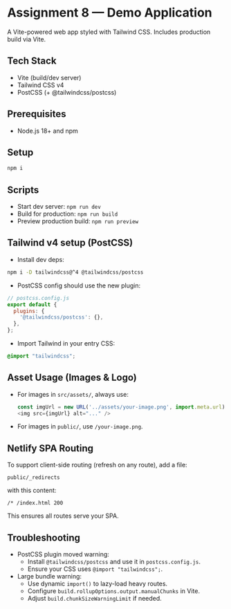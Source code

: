 # Assignment 8 — Demo Application

A Vite-powered web app styled with Tailwind CSS. Includes production build via Vite.

## Tech Stack
- Vite (build/dev server)
- Tailwind CSS v4
- PostCSS (+ @tailwindcss/postcss)

## Prerequisites
- Node.js 18+ and npm

## Setup
```bash
npm i
```

## Scripts
- Start dev server: `npm run dev`
- Build for production: `npm run build`
- Preview production build: `npm run preview`

## Tailwind v4 setup (PostCSS)
- Install dev deps:
```bash
npm i -D tailwindcss@^4 @tailwindcss/postcss
```
- PostCSS config should use the new plugin:
```js
// postcss.config.js
export default {
  plugins: {
    '@tailwindcss/postcss': {},
  },
};
```
- Import Tailwind in your entry CSS:
```css
@import "tailwindcss";
```

## Asset Usage (Images & Logo)

- For images in `src/assets/`, always use:
  ```js
  const imgUrl = new URL('../assets/your-image.png', import.meta.url).href;
  <img src={imgUrl} alt="..." />
  ```
- For images in `public/`, use `/your-image.png`.

## Netlify SPA Routing

To support client-side routing (refresh on any route), add a file:
```
public/_redirects
```
with this content:
```
/* /index.html 200
```
This ensures all routes serve your SPA.

## Troubleshooting
- PostCSS plugin moved warning:
  - Install `@tailwindcss/postcss` and use it in `postcss.config.js`.
  - Ensure your CSS uses `@import "tailwindcss";`.
- Large bundle warning:
  - Use dynamic `import()` to lazy-load heavy routes.
  - Configure `build.rollupOptions.output.manualChunks` in Vite.
  - Adjust `build.chunkSizeWarningLimit` if needed.